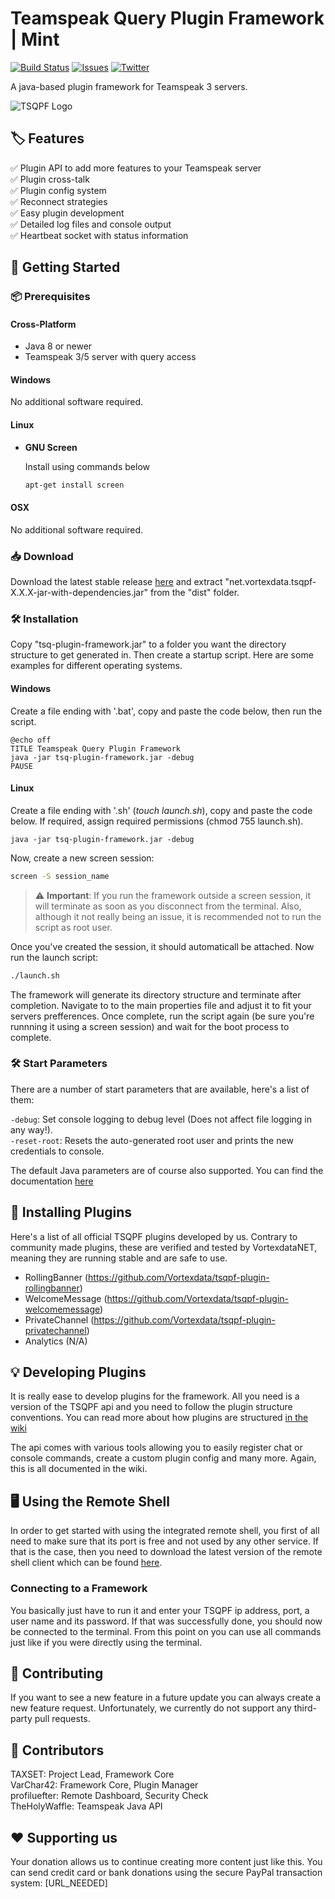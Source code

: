 # Teamspeak Query Plugin Framework | Mint

[![Build Status](https://travis-ci.org/Vortexdata/tsq-plugin-framework.svg?branch=v2.0)](https://travis-ci.org/Vortexdata/tsq-plugin-framework)
[![Issues](https://img.shields.io/github/issues/Vortexdata/tsq-plugin-framework?label=Issues)](https://github.com/Vortexdata/tsq-plugin-framework/issues)
[![Twitter](https://img.shields.io/twitter/url?color=1DA1F2&label=Twitter&logo=Twitter&logoColor=1DA1F2&style=flat-square&url=https%3A%2F%2Ftwitter.com%2FVortexdataNET)](https://twitter.com/VortexdataNET)


A java-based plugin framework for Teamspeak 3 servers.

![TSQPF Logo](https://i.imgur.com/HgMc6NV.png)

## 🏷️ Features
✅ Plugin API to add more features to your Teamspeak server<br/>
✅ Plugin cross-talk<br/>
✅ Plugin config system<br/>
✅ Reconnect strategies<br/>
✅ Easy plugin development<br/>
✅ Detailed log files and console output<br/>
✅ Heartbeat socket with status information<br/>

## 🚀 Getting Started

### 📦 Prerequisites

#### Cross-Platform
- Java 8 or newer
- Teamspeak 3/5 server with query access

#### Windows
No additional software required.

#### Linux
- **GNU Screen**

   Install using commands below
   
   ```bash
   apt-get install screen
   ```

#### OSX
No additional software required.

### 📥 Download

   Download the latest stable release [here](https://github.com/Vortexdata/tsq-plugin-framework/releases) and extract "net.vortexdata.tsqpf-X.X.X-jar-with-dependencies.jar" from the "dist" folder.
   
### 🛠️ Installation

   Copy "tsq-plugin-framework.jar" to a folder you want the directory structure to get generated in. Then create a startup script. Here are some examples for different operating systems.
   
   #### Windows
   
   Create a file ending with '.bat', copy and paste the code below, then run the script.
   
   ```batch
   @echo off
   TITLE Teamspeak Query Plugin Framework
   java -jar tsq-plugin-framework.jar -debug
   PAUSE
   ```

   #### Linux
   
   Create a file ending with '.sh' (_touch launch.sh_), copy and paste the code below. If required, assign required permissions (chmod 755 launch.sh).
   
   ```
   java -jar tsq-plugin-framework.jar -debug
   ```
   
   Now, create a new screen session:
   
   ```bash
   screen -S session_name
   ```
   
   > ⚠️ **Important**: If you run the framework outside a screen session, it will terminate as soon as you disconnect from the terminal. Also, although it not really being an issue, it is recommended not to run the script as root user.
   
   Once you've created the session, it should automaticall be attached. Now run the launch script:
   
   ```bash
   ./launch.sh
   ```
   
   The framework will generate its directory structure and terminate after completion. Navigate to to the main properties file and adjust it to fit your servers prefferences. Once complete, run the script again (be sure you're runnning it using a screen session) and wait for the boot process to complete.
   
### 🛠️ Start Parameters

There are a number of start parameters that are available, here's a list of them:

```-debug```: Set console logging to debug level (Does not affect file logging in any way!).<br>
```-reset-root```: Resets the auto-generated root user and prints the new credentials to console.

The default Java parameters are of course also supported. You can find the documentation [here](https://docs.oracle.com/javase/7/docs/technotes/tools/windows/java.html)
   
## 🔌 Installing Plugins

   Here's a list of all official TSQPF plugins developed by us. Contrary to community made plugins, these are verified and tested by VortexdataNET, meaning they are running stable and are safe to use.
   
   - RollingBanner (https://github.com/Vortexdata/tsqpf-plugin-rollingbanner)
   - WelcomeMessage (https://github.com/Vortexdata/tsqpf-plugin-welcomemessage)
   - PrivateChannel (https://github.com/Vortexdata/tsqpf-plugin-privatechannel)
   - Analytics (N/A)

## 💡 Developing Plugins

It is really ease to develop plugins for the framework. All you need is a version of the TSQPF api and you need to follow the plugin structure conventions. You can read more about how plugins are structured [in the wiki](https://github.com/Vortexdata/tsq-plugin-framework/wiki/Plugin-Structure)

The api comes with various tools allowing you to easily register chat or console commands, create a custom plugin config and many more. Again, this is all documented in the wiki.

## 🖥️ Using the Remote Shell 

In order to get started with using the integrated remote shell, you first of all need to make sure that its port is free and not used by any other service. If that is the case, then you need to download the latest version of the remote shell client which can be found [here](https://github.com/Vortexdata/tsqpf-remote-shell-client/releases).

### Connecting to a Framework

You basically just have to run it and enter your TSQPF ip address, port, a user name and its password. If that was successfully done, you should now be connected to the terminal. From this point on you can use all commands just like if you were directly using the terminal.

## 🔨 Contributing

If you want to see a new feature in a future update you can always create a new feature request. Unfortunately, we currently do not support any third-party pull requests.

## 📖 Contributors

TAXSET: Project Lead, Framework Core<br>
VarChar42: Framework Core, Plugin Manager<br>
profiluefter: Remote Dashboard, Security Check<br>
TheHolyWaffle: Teamspeak Java API<br>


## ❤️ Supporting us

Your donation allows us to continue creating more content just like this. You can send credit card or bank donations using the secure PayPal transaction system: [URL_NEEDED]
